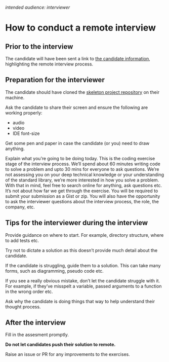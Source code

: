 _intended audience: interviewer_

# How to conduct a remote interview

## Prior to the interview

The candidate will have been sent a link to [the candidate information](/CANDIDATE_INFORMATION.md), highlighting the remote interview process.

## Preparation for the interviewer
The candidate should have cloned the [skeleton project repository](https://github.com/guardian/pairing-test-project) on their machine.

Ask the candidate to share their screen and ensure the following are working properly:
- audio
- video
- IDE font-size

Get some pen and paper in case the candidate (or you) need to draw anything.

Explain what you’re going to be doing today.
This is the coding exercise stage of the interview process. We’ll spend about 60 minutes writing code to solve a problem and upto 30 mins for everyone to ask questions. We’re not assessing you on your deep technical knowledge or your understanding of the standard library, we’re more interested in how you solve a problem. With that in mind, feel free to search online for anything, ask questions etc. It’s not about how far we get through the exercise. You will be required to submit your submission as a Gist or zip. You will also have the opportunity to ask the interviewer questions about the interview process, the role, the company, etc.

## Tips for the interviewer during the interview
Provide guidance on where to start. For example, directory structure, where to add tests etc.

Try not to dictate a solution as this doesn’t provide much detail about the candidate.

If the candidate is struggling, guide them to a solution. This can take many forms, such as diagramming, pseudo code etc.

If you see a really obvious mistake, don’t let the candidate struggle with it. For example, if they’ve misspelt a variable, passed arguments to a function in the wrong order etc.

Ask why the candidate is doing things that way to help understand their thought process.

## After the interview
Fill in the assesment promptly. 


**Do not let candidates push their solution to remote.**

Raise an issue or PR for any improvements to the exercises.
